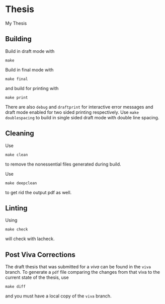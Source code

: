 # Thesis
My Thesis

## Building
Build in draft mode with 

```
make
```

Build in final mode with
```
make final
```
and build for printing with

```
make print
```
There are also ```debug``` and ```draftprint``` for interactive error messages and draft mode enabled for two sided printing respectively.
Use ```make doublespacing``` to build in single sided draft mode with double line spacing. 

## Cleaning
Use 

```
make clean
```

to remove the nonessential files generated during build.

Use 
```
make deepclean
``` 

to get rid the output pdf as well.

## Linting
Using 
```
make check
```
will check with lacheck.


## Post Viva Corrections
The draft thesis that was submitted for a *viva* can be found in the ```viva``` branch. To generate a ```pdf``` file comparing the changes from
that viva to the current state of the thesis, use
```
make diff
```
and you must have a local copy of the ```viva``` branch.
